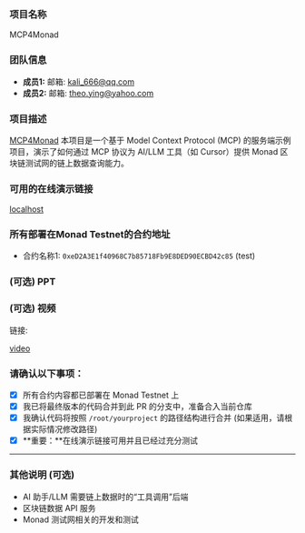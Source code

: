 ### 项目名称
MCP4Monad
### 团队信息
- **成员1:** 邮箱: kali_666@qq.com
- **成员2:** 邮箱: theo.ying@yahoo.com
### 项目描述
[MCP4Monad](https://github.com/LikaiTOP/MCP4Monad)
本项目是一个基于 Model Context Protocol (MCP) 的服务端示例项目，演示了如何通过 MCP 协议为 AI/LLM 工具（如 Cursor）提供 Monad 区块链测试网的链上数据查询能力。
### 可用的在线演示链接
[localhost](http://127.0.0.1:8078/mcp)

### 所有部署在Monad Testnet的合约地址
- 合约名称1: `0xeD2A3E1f40968C7b85718Fb9E8DED90ECBD42c85` (test)
### (可选) PPT


### (可选) 视频
链接:

[video](https://drive.google.com/file/d/15nSR_3vK_X7lTY8uGSF-97CjHrs30Jld/view?usp=drive_link)

### 请确认以下事项：

- [x] 所有合约内容都已部署在 Monad Testnet 上
- [x] 我已将最终版本的代码合并到此 PR 的分支中，准备合入当前仓库
- [x] 我确认代码将按照 `/root/yourproject` 的路径结构进行合并 (如果适用，请根据实际情况修改路径)
- [x] **重要：**在线演示链接可用并且已经过充分测试

---

### 其他说明 (可选)
- AI 助手/LLM 需要链上数据时的“工具调用”后端
- 区块链数据 API 服务
- Monad 测试网相关的开发和测试

